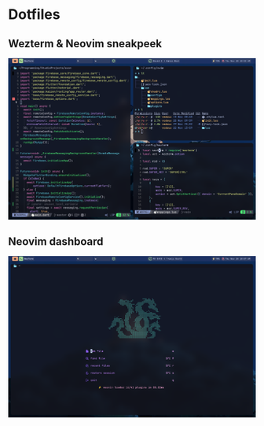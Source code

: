 # Dotfiles

## Wezterm & Neovim sneakpeek
![](https://github.com/sili-gato/dotfiles/blob/main/images/wez-nvim.png)
## Neovim dashboard
![](https://github.com/sili-gato/dotfiles/blob/main/images/dashboard.png)
